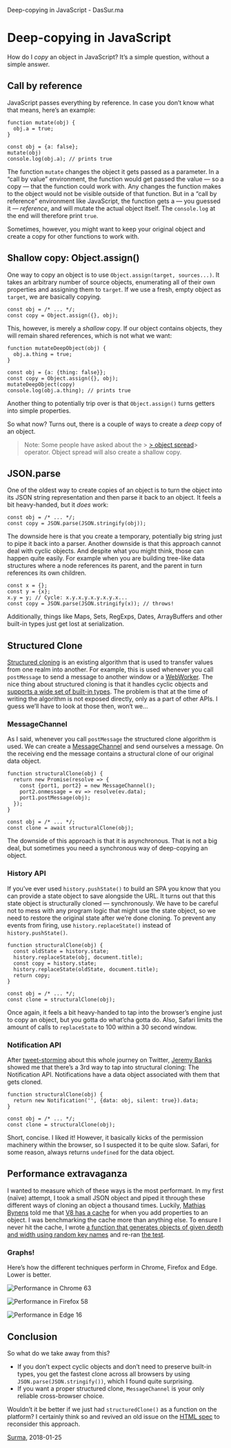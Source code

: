 Deep-copying in JavaScript - DasSur.ma

# Deep-copying in JavaScript

How do I *copy* an object in JavaScript? It’s a simple question, without a simple answer.

## Call by reference

JavaScript passes everything by reference. In case you don’t know what that means, here’s an example:

	function mutate(obj) {
	  obj.a = true;
	}

	const obj = {a: false};
	mutate(obj)
	console.log(obj.a); // prints true

The function `mutate` changes the object it gets passed as a parameter. In a “call by value” environment, the function would get passed the value — so a copy — that the function could work with. Any changes the function makes to the object would not be visible outside of that function. But in a “call by reference” environment like JavaScript, the function gets a — you guessed it — *reference*, and will mutate the actual object itself. The `console.log` at the end will therefore print `true`.

Sometimes, however, you might want to keep your original object and create a copy for other functions to work with.

## Shallow copy: Object.assign()

One way to copy an object is to use `Object.assign(target, sources...)`. It takes an arbitrary number of source objects, enumerating all of their own properties and assigning them to `target`. If we use a fresh, empty object as `target`, we are basically copying.

	const obj = /* ... */;
	const copy = Object.assign({}, obj);

This, however, is merely a *shallow* copy. If our object contains objects, they will remain shared references, which is not what we want:

	function mutateDeepObject(obj) {
	  obj.a.thing = true;
	}

	const obj = {a: {thing: false}};
	const copy = Object.assign({}, obj);
	mutateDeepObject(copy)
	console.log(obj.a.thing); // prints true

Another thing to potentially trip over is that `Object.assign()` turns getters into simple properties.

So what now? Turns out, there is a couple of ways to create a *deep* copy of an object.

> Note: Some people have asked about the > [> object spread](https://developer.mozilla.org/en-US/docs/Web/JavaScript/Reference/Operators/Spread_operator)>  operator. Object spread will also create a shallow copy.

## JSON.parse

One of the oldest way to create copies of an object is to turn the object into its JSON string representation and then parse it back to an object. It feels a bit heavy-handed, but it *does* work:

	const obj = /* ... */;
	const copy = JSON.parse(JSON.stringify(obj));

The downside here is that you create a temporary, potentially big string just to pipe it back into a parser. Another downside is that this approach cannot deal with cyclic objects. And despite what you might think, those can happen quite easily. For example when you are building tree-like data structures where a node references its parent, and the parent in turn references its own children.

	const x = {};
	const y = {x};
	x.y = y; // Cycle: x.y.x.y.x.y.x.y.x...
	const copy = JSON.parse(JSON.stringify(x)); // throws!

Additionally, things like Maps, Sets, RegExps, Dates, ArrayBuffers and other built-in types just get lost at serialization.

## Structured Clone

[Structured cloning](https://html.spec.whatwg.org/multipage/structured-data.html#structuredserializeinternal) is an existing algorithm that is used to transfer values from one realm into another. For example, this is used whenever you call `postMessage` to send a message to another window or a [WebWorker](https://developer.mozilla.org/en-US/docs/Web/API/Web_Workers_API/Using_web_workers). The nice thing about structured cloning is that it handles cyclic objects and [supports a wide set of built-in types](https://developer.mozilla.org/en-US/docs/Web/API/Web_Workers_API/Structured_clone_algorithm#Supported_types). The problem is that at the time of writing the algorithm is not exposed directly, only as a part of other APIs. I guess we’ll have to look at those then, won‘t we…

### MessageChannel

As I said, whenever you call `postMessage` the structured clone algorithm is used. We can create a [MessageChannel](https://developer.mozilla.org/en-US/docs/Web/API/MessageChannel/MessageChannel) and send ourselves a message. On the receiving end the message contains a structural clone of our original data object.

	function structuralClone(obj) {
	  return new Promise(resolve => {
	    const {port1, port2} = new MessageChannel();
	    port2.onmessage = ev => resolve(ev.data);
	    port1.postMessage(obj);
	  });
	}

	const obj = /* ... */;
	const clone = await structuralClone(obj);

The downside of this approach is that it is asynchronous. That is not a big deal, but sometimes you need a synchronous way of deep-copying an object.

### History API

If you’ve ever used `history.pushState()` to build an SPA you know that you can provide a state object to save alongside the URL. It turns out that this state object is structurally cloned — synchronously. We have to be careful not to mess with any program logic that might use the state object, so we need to restore the original state after we’re done cloning. To prevent any events from firing, use `history.replaceState()` instead of `history.pushState()`.

	function structuralClone(obj) {
	  const oldState = history.state;
	  history.replaceState(obj, document.title);
	  const copy = history.state;
	  history.replaceState(oldState, document.title);
	  return copy;
	}

	const obj = /* ... */;
	const clone = structuralClone(obj);

Once again, it feels a bit heavy-handed to tap into the browser’s engine just to copy an object, but you gotta do what’cha gotta do. Also, Safari limits the amount of calls to `replaceState` to 100 within a 30 second window.

### Notification API

After [tweet-storming](https://twitter.com/DasSurma/status/955484341358022657) about this whole journey on Twitter, [Jeremy Banks](https://twitter.com/jeremyBanks/status/956053793875087361) showed me that there’s a 3rd way to tap into structural cloning: The Notification API. Notifications have a data object associated with them that gets cloned.

	function structuralClone(obj) {
	  return new Notification('', {data: obj, silent: true}).data;
	}

	const obj = /* ... */;
	const clone = structuralClone(obj);

Short, concise. I liked it! However, it basically kicks of the permission machinery within the browser, so I suspected it to be quite slow. Safari, for some reason, always returns `undefined` for the data object.

## Performance extravaganza

I wanted to measure which of these ways is the most performant. In my first (naïve) attempt, I took a small JSON object and piped it through these different ways of cloning an object a thousand times. Luckily, [Mathias Bynens](https://twitter.com/mathias) told me that [V8 has a cache](https://v8project.blogspot.co.uk/2017/08/fast-properties.html) for when you add properties to an object. I was benchmarking the cache more than anything else. To ensure I never hit the cache, I wrote [a function that generates objects of given depth and width using random key names](https://gist.github.com/surma/d473bc68902984e6ade4fbe34ed55c3c) and re-ran [the test](https://deep-copy-median.glitch.me/).

### Graphs!

Here’s how the different techniques perform in Chrome, Firefox and Edge. Lower is better.

![Performance in Chrome 63](../_resources/f222e54d2445e33ae1754afe871ae095.png)

![Performance in Firefox 58](../_resources/a96ba0df094cc68781d5366da7ce9454.png)

![Performance in Edge 16](../_resources/b33e2290098ba11c0bc1e607390f6ff5.png)

## Conclusion

So what do we take away from this?

- If you don’t expect cyclic objects and don’t need to preserve built-in types, you get the fastest clone across all browsers by using `JSON.parse(JSON.stringify())`, which I found quite surprising.
- If you want a proper structured clone, `MessageChannel` is your only reliable cross-browser choice.

Wouldn’t it be better if we just had `structuredClone()` as a function on the platform? I certainly think so and revived an old issue on the [HTML spec](https://github.com/whatwg/html/issues/793) to reconsider this approach.

[Surma](https://twitter.com/DasSurma), 2018-01-25